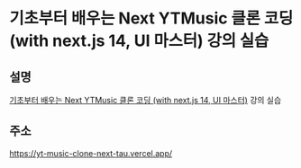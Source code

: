 # 기초부터 배우는 Next YTMusic 클론 코딩 (with next.js 14, UI 마스터) 강의 실습

## 설명

[기초부터 배우는 Next YTMusic 클론 코딩 (with next.js 14, UI 마스터)](https://www.inflearn.com/course/%EA%B8%B0%EC%B4%88-next-ytmusic-%ED%81%B4%EB%A1%A0%EC%BD%94%EB%94%A9) 강의 실습

## 주소

https://yt-music-clone-next-tau.vercel.app/
